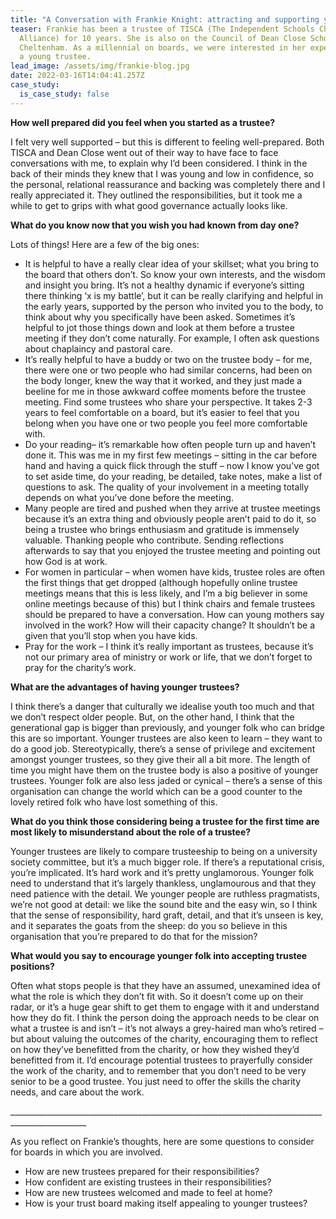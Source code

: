 ```yaml
---
title: "A Conversation with Frankie Knight: attracting and supporting young trustees"
teaser: Frankie has been a trustee of TISCA (The Independent Schools Christian
  Alliance) for 10 years. She is also on the Council of Dean Close School in
  Cheltenham. As a millennial on boards, we were interested in her experience as
  a young trustee.
lead_image: /assets/img/frankie-blog.jpg
date: 2022-03-16T14:04:41.257Z
case_study:
  is_case_study: false
---
```

**How well prepared did you feel when you started as a trustee?**

I felt very well supported – but this is different to feeling well-prepared. Both TISCA and Dean Close went out of their way to have face to face conversations with me, to explain why I’d been considered. I think in the back of their minds they knew that I was young and low in confidence, so the personal, relational reassurance and backing was completely there and I really appreciated it. They outlined the responsibilities, but it took me a while to get to grips with what good governance actually looks like.

**What do you know now that you wish you had known from day one?**

Lots of things! Here are a few of the big ones:

* It is helpful to have a really clear idea of your skillset; what you bring to the board that others don’t. So know your own interests, and the wisdom and insight you bring. It’s not a healthy dynamic if everyone’s sitting there thinking ‘x is my battle’, but it can be really clarifying and helpful in the early years, supported by the person who invited you to the body, to think about why you specifically have been asked. Sometimes it’s helpful to jot those things down and look at them before a trustee meeting if they don’t come naturally. For example, I often ask questions about chaplaincy and pastoral care.
* It’s really helpful to have a buddy or two on the trustee body – for me, there were one or two people who had similar concerns, had been on the body longer, knew the way that it worked, and they just made a beeline for me in those awkward coffee moments before the trustee meeting. Find some trustees who share your perspective. It takes 2-3 years to feel comfortable on a board, but it’s easier to feel that you belong when you have one or two people you feel more comfortable with.
* Do your reading– it’s remarkable how often people turn up and haven’t done it. This was me in my first few meetings – sitting in the car before hand and having a quick flick through the stuff – now I know you’ve got to set aside time, do your reading, be detailed, take notes, make a list of questions to ask. The quality of your involvement in a meeting totally depends on what you’ve done before the meeting.
* Many people are tired and pushed when they arrive at trustee meetings because it’s an extra thing and obviously people aren’t paid to do it, so being a trustee who brings enthusiasm and gratitude is immensely valuable. Thanking people who contribute. Sending reflections afterwards to say that you enjoyed the trustee meeting and pointing out how God is at work.
* For women in particular – when women have kids, trustee roles are often the first things that get dropped (although hopefully online trustee meetings means that this is less likely, and I’m a big believer in some online meetings because of this) but I think chairs and female trustees should be prepared to have a conversation. How can young mothers say involved in the work? How will their capacity change? It shouldn’t be a given that you’ll stop when you have kids.
* Pray for the work – I think it’s really important as trustees, because it’s not our primary area of ministry or work or life, that we don’t forget to pray for the charity’s work.

**What are the advantages of having younger trustees?**

I think there’s a danger that culturally we idealise youth too much and that we don’t respect older people. But, on the other hand, I think that the generational gap is bigger than previously, and younger folk who can bridge this are so important. Younger trustees are also keen to learn – they want to do a good job. Stereotypically, there’s a sense of privilege and excitement amongst younger trustees, so they give their all a bit more. The length of time you might have them on the trustee body is also a positive of younger trustees. Younger folk are also less jaded or cynical – there’s a sense of this organisation can change the world which can be a good counter to the lovely retired folk who have lost something of this.

**What do you think those considering being a trustee for the first time are most likely to misunderstand about the role of a trustee?**

Younger trustees are likely to compare trusteeship to being on a university society committee, but it’s a much bigger role. If there’s a reputational crisis, you’re implicated. It’s hard work and it’s pretty unglamorous. Younger folk need to understand that it’s largely thankless, unglamourous and that they need patience with the detail. We younger people are ruthless pragmatists, we’re not good at detail: we like the sound bite and the easy win, so I think that the sense of responsibility, hard graft, detail, and that it’s unseen is key, and it separates the goats from the sheep: do you so believe in this organisation that you’re prepared to do that for the mission?

**What would you say to encourage younger folk into accepting trustee positions?**

Often what stops people is that they have an assumed, unexamined idea of what the role is which they don’t fit with. So it doesn’t come up on their radar, or it’s a huge gear shift to get them to engage with it and understand how they do fit. I think the person doing the approach needs to be clear on what a trustee is and isn’t – it’s not always a grey-haired man who’s retired – but about valuing the outcomes of the charity, encouraging them to reflect on how they’ve benefitted from the charity, or how they wished they’d benefitted from it. I’d encourage potential trustees to prayerfully consider the work of the charity, and to remember that you don’t need to be very senior to be a good trustee. You just need to offer the skills the charity needs, and care about the work.

\_\_\_\_\_\_\_\_\_\_\_\_\_\_\_\_\_\_\_\_\_\_\_\_\_\_\_\_\_\_\_\_\_\_\_\_\_\_\_\_\_\_\_\_\_\_\_\_\_\_\_\_\_\_\_\_\_\_\_\_\_\_\_\_\_\_\_\_\_\_\_\_\_\_\_\_\_\_\_\_\_\_\_\_\_\_\_\_\_\_\_\_\_\_\_\__

As you reflect on Frankie’s thoughts, here are some questions to consider for boards in which you are involved.

* How are new trustees prepared for their responsibilities?
* How confident are existing trustees in their responsibilities?
* How are new trustees welcomed and made to feel at home?
* How is your trust board making itself appealing to younger trustees?